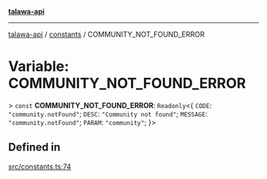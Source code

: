 [**talawa-api**](../../README.md)

***

[talawa-api](../../modules.md) / [constants](../README.md) / COMMUNITY\_NOT\_FOUND\_ERROR

# Variable: COMMUNITY\_NOT\_FOUND\_ERROR

\> `const` **COMMUNITY\_NOT\_FOUND\_ERROR**: `Readonly`\<\{ `CODE`: `"community.notFound"`; `DESC`: `"Community not found"`; `MESSAGE`: `"community.notFound"`; `PARAM`: `"community"`; \}\>

## Defined in

[src/constants.ts:74](https://github.com/PalisadoesFoundation/talawa-api/blob/3a5276aff43f5de4f7fab3ec9683a420dcdc7a06/src/constants.ts#L74)
